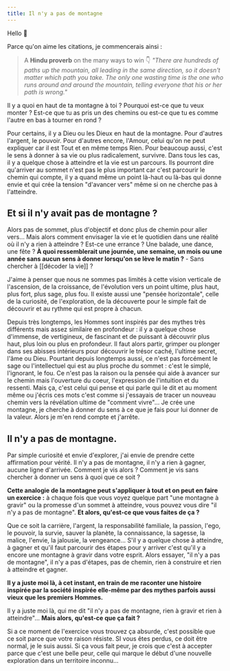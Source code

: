 ```yaml
---
title: Il n'y a pas de montagne
---
```


Hello 🤙

Parce qu'on aime les citations, je commencerais ainsi :

> A **Hindu proverb** on the many ways to win 👇
*"There are hundreds of paths up the mountain, all leading in the same direction, so it doesn't matter which path you take. The only one wasting time is the one who runs around and around the mountain, telling everyone that his or her path is wrong."*

Il y a quoi en haut de ta montagne à toi ? Pourquoi est-ce que tu veux monter ? Est-ce que tu as pris un des chemins ou est-ce que tu es comme l'autre en bas à tourner en rond ?

Pour certains, il y a Dieu ou les Dieux en haut de la montagne. Pour d'autres l'argent, le pouvoir. Pour d'autres encore, l'Amour, celui qu'on ne peut expliquer car il est Tout et en même temps Rien. Pour beaucoup aussi, c'est le sens à donner à sa vie ou plus radicalement, survivre.
Dans tous les cas, il y a quelque chose à atteindre et la vie est un parcours. Ils pourront dire qu'arriver au sommet n'est pas le plus important car c'est parcourir le chemin qui compte, il y a quand même un point là-haut ou là-bas qui donne envie et qui crée la tension "d'avancer vers" même si on ne cherche pas à l'atteindre.

## Et si il n'y avait pas de montagne ?
Alors pas de sommet, plus d'objectif et donc plus de chemin pour aller vers... Mais alors comment envisager la vie et le quotidien dans une réalité où il n'y a rien à atteindre ? Est-ce une errance ? Une balade, une dance, une fête ? **À quoi ressemblerait une journée, une semaine, un mois ou une année sans aucun sens à donner lorsqu'on se lève le matin ?** - Sans chercher à [[décoder la vie]] ?

J'aime à penser que nous ne sommes pas limités à cette vision verticale de l'ascension, de la croissance, de l'évolution vers un point ultime, plus haut, plus fort, plus sage, plus fou. Il existe aussi une "pensée horizontale", celle de la curiosité, de l'exploration, de la découverte pour le simple fait de découvrir et au rythme qui est propre à chacun.

Depuis très longtemps, les Hommes sont inspirés par des mythes très différents mais assez similaire en profondeur : il y a quelque chose d'immense, de vertigineux, de fascinant et de puissant à découvrir plus haut, plus loin ou plus en profondeur. Il faut alors partir, grimper ou plonger dans ses abisses intérieurs pour découvrir le trésor caché, l'ultime secret, l'âme ou Dieu.
Pourtant depuis longtemps aussi, ce n'est pas forcément le sage ou l'intellectuel qui est au plus proche du sommet : c'est le simplé, l'ignorant, le fou. 
Ce n'est pas la raison ou la pensée qui aide à avancer sur le chemin mais l'ouverture du coeur, l'expression de l'intuition et du ressenti. Mais ça, c'est celui qui pense et qui parle qui le dit et au moment même ou j'écris ces mots c'est comme si j'essayais de tracer un nouveau chemin vers la révélation ultime de "comment vivre"... Je crée une montagne, je cherche à donner du sens à ce que je fais pour lui donner de la valeur. Alors je m'en rend compte et j'arrête.

## Il n'y a pas de montagne.
Par simple curiosité et envie d'explorer, j'ai envie de prendre cette affirmation pour vérité. Il n'y a pas de montagne, il n'y a rien à gagner, aucune ligne d'arrivée.
Comment je vis alors ? Comment je vis sans chercher à donner un sens à quoi que ce soit ?

**Cette analogie de la montagne peut s'appliquer à tout et on peut en faire un exercice :** à chaque fois que vous voyez quelque part "une montagne à gravir" ou la promesse d'un sommet à atteindre, vous pouvez vous dire "il n'y a pas de montagne". **Et alors, qu'est-ce que vous faites de ça ?**

Que ce soit la carrière, l'argent, la responsabilité familiale, la passion, l'ego, le pouvoir, la survie, sauver la planète, la connaissance, la sagesse, la malice, l'envie, la jalousie, la vengeance... S'il y a quelque chose à atteindre, à gagner et qu'il faut parcourir des étapes pour y arriver c'est qu'il y a encore une montagne à gravir dans votre esprit. Alors essayer, "il n'y a pas de montagne", il n'y a pas d'étapes, pas de chemin, rien à construire et rien à atteindre et gagner.

**Il y a juste moi là, à cet instant, en train de me raconter une histoire inspirée par la société inspirée elle-même par des mythes parfois aussi vieux que les premiers Hommes.**

Il y a juste moi là, qui me dit "il n'y a pas de montagne, rien à gravir et rien à atteindre"... **Mais alors, qu'est-ce que ça fait ?**

Si a ce moment de l'exercice vous trouvez ça absurde, c'est possible que ce soit parce que votre raison résiste. SI vous êtes perdus, ce doit être normal, je le suis aussi. Si ça vous fait peur, je crois que c'est à accepter parce que c'est une belle peur, celle qui marque le début d'une nouvelle exploration dans un territoire inconnu...